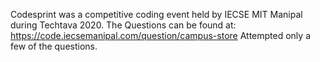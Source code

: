 Codesprint was a competitive coding event held by IECSE MIT Manipal during Techtava 2020.
The Questions can be found at: https://code.iecsemanipal.com/question/campus-store
Attempted only a few of the questions.
